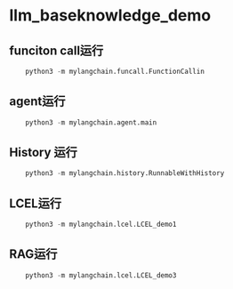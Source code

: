 # llm_baseknowledge_demo

## funciton call运行
```python
    python3 -m mylangchain.funcall.FunctionCallin
```

## agent运行
```python
    python3 -m mylangchain.agent.main
```

## History 运行
```python
    python3 -m mylangchain.history.RunnableWithHistory
```

## LCEL运行
```python
    python3 -m mylangchain.lcel.LCEL_demo1
```

## RAG运行
```python
    python3 -m mylangchain.lcel.LCEL_demo3
```